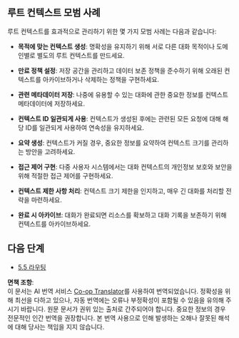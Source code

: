 <!--
CO_OP_TRANSLATOR_METADATA:
{
  "original_hash": "8311f46a35cf608c9780f39b62c9dc3f",
  "translation_date": "2025-06-12T21:43:36+00:00",
  "source_file": "05-AdvancedTopics/mcp-root-contexts/README.md",
  "language_code": "ko"
}
-->
## 루트 컨텍스트 모범 사례

루트 컨텍스트를 효과적으로 관리하기 위한 몇 가지 모범 사례는 다음과 같습니다:

- **목적에 맞는 컨텍스트 생성**: 명확성을 유지하기 위해 서로 다른 대화 목적이나 도메인별로 별도의 루트 컨텍스트를 만드세요.

- **만료 정책 설정**: 저장 공간을 관리하고 데이터 보존 정책을 준수하기 위해 오래된 컨텍스트를 아카이브하거나 삭제하는 정책을 구현하세요.

- **관련 메타데이터 저장**: 나중에 유용할 수 있는 대화에 관한 중요한 정보를 컨텍스트 메타데이터에 저장하세요.

- **컨텍스트 ID 일관되게 사용**: 컨텍스트가 생성된 후에는 관련된 모든 요청에 대해 해당 ID를 일관되게 사용하여 연속성을 유지하세요.

- **요약 생성**: 컨텍스트가 커질 경우, 중요한 정보를 요약하여 컨텍스트 크기를 관리하는 방안을 고려하세요.

- **접근 제어 구현**: 다중 사용자 시스템에서는 대화 컨텍스트의 개인정보 보호와 보안을 위해 적절한 접근 제어를 구현하세요.

- **컨텍스트 제한 사항 처리**: 컨텍스트 크기 제한을 인지하고, 매우 긴 대화를 처리할 전략을 마련하세요.

- **완료 시 아카이브**: 대화가 완료되면 리소스를 확보하고 대화 기록을 보존하기 위해 컨텍스트를 아카이브하세요.

## 다음 단계

- [5.5 라우팅](../mcp-routing/README.md)

**면책 조항**:  
이 문서는 AI 번역 서비스 [Co-op Translator](https://github.com/Azure/co-op-translator)를 사용하여 번역되었습니다. 정확성을 위해 최선을 다하고 있으나, 자동 번역에는 오류나 부정확성이 포함될 수 있음을 유의해 주시기 바랍니다. 원문 문서가 권위 있는 출처로 간주되어야 합니다. 중요한 정보의 경우 전문적인 인간 번역을 권장합니다. 본 번역 사용으로 인해 발생하는 오해나 잘못된 해석에 대해 당사는 책임을 지지 않습니다.